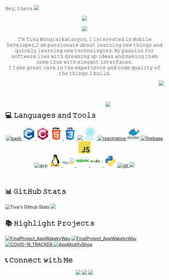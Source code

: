 <p align='left'>𝙷𝚎𝚢, 𝚝𝚑𝚎𝚛𝚎 <img src="https://media.giphy.com/media/hvRJCLFzcasrR4ia7z/giphy.gif" width="20px">
</p>

<p align='center'>
 <img src="https://user-images.githubusercontent.com/32460672/116580391-88505f80-a93d-11eb-82b5-c6fd90f597fa.gif" width="200"> 
 </p>

<p align='center'>
<img src="https://camo.githubusercontent.com/62da68eb62b1e5f175f7d1f0191dd89a653d7908feb22d37d4a0ab07365d6791/68747470733a2f2f6d656469612e67697068792e636f6d2f6d656469612f4d3967624264396e6244724f5475314d71782f67697068792e676966" width="200"> 
</p>

<p align='center'>
 𝙸'𝚖 𝚃𝚒𝚟𝚊 𝚆𝚘𝚗𝚐𝚛𝚊𝚝𝚔𝚊𝚝𝚊𝚗𝚢𝚘𝚘, 𝙸 𝚒𝚗𝚝𝚎𝚛𝚎𝚜𝚝𝚎𝚍 𝚒𝚗 𝙼𝚘𝚋𝚒𝚕𝚎 𝙳𝚎𝚟𝚎𝚕𝚘𝚙𝚎𝚛,𝙸 𝚊𝚖 𝚙𝚊𝚜𝚜𝚒𝚘𝚗𝚊𝚝𝚎 𝚊𝚋𝚘𝚞𝚝 𝚕𝚎𝚊𝚛𝚗𝚒𝚗𝚐 𝚗𝚎𝚠 𝚝𝚑𝚒𝚗𝚐𝚜 𝚊𝚗𝚍 𝚚𝚞𝚒𝚌𝚔𝚕𝚢 𝚕𝚎𝚊𝚛𝚗𝚒𝚗𝚐 𝚗𝚎𝚠 𝚝𝚎𝚌𝚑𝚗𝚘𝚕𝚘𝚐𝚒𝚎𝚜. 𝙼𝚢 𝚙𝚊𝚜𝚜𝚒𝚘𝚗 𝚏𝚘𝚛 𝚜𝚘𝚏𝚝𝚠𝚊𝚛𝚎 𝚕𝚒𝚎𝚜 𝚠𝚒𝚝𝚑 𝚍𝚛𝚎𝚊𝚖𝚒𝚗𝚐 𝚞𝚙 𝚒𝚍𝚎𝚊𝚜 𝚊𝚗𝚍 𝚖𝚊𝚔𝚒𝚗𝚐 𝚝𝚑𝚎𝚖 𝚌𝚘𝚖𝚎 𝚝𝚛𝚞𝚎 𝚠𝚒𝚝𝚑 𝚎𝚕𝚎𝚐𝚊𝚗𝚝 𝚒𝚗𝚝𝚎𝚛𝚏𝚊𝚌𝚎𝚜. <br>𝙸 𝚝𝚊𝚔𝚎 𝚐𝚛𝚎𝚊𝚝 𝚌𝚊𝚛𝚎 𝚒𝚗 𝚝𝚑𝚎 𝚎𝚡𝚙𝚎𝚛𝚒𝚎𝚗𝚌𝚎 𝚊𝚗𝚍  𝚌𝚘𝚍𝚎 𝚚𝚞𝚊𝚕𝚒𝚝𝚢 𝚘𝚏 𝚝𝚑𝚎 𝚝𝚑𝚒𝚗𝚐𝚜 𝙸 𝚋𝚞𝚒𝚕𝚍.   </p>
<p align='right'> 
 <img src="https://media.giphy.com/media/WUlplcMpOCEmTGBtBW/giphy.gif" width="40">
</p>

<br>
<br>
<img align='right' src="https://raw.githubusercontent.com/rahul-jha98/rahul-jha98/main/techstack.gif" width="185">

## 💻  𝙻𝚊𝚗𝚐𝚞𝚊𝚐𝚎𝚜 𝚊𝚗𝚍 𝚃𝚘𝚘𝚕𝚜
<p align='center'> 
<a href="https://www.gnu.org/software/bash/" target="_blank"> <img src="https://www.vectorlogo.zone/logos/gnu_bash/gnu_bash-icon.svg" alt="bash" width="40" height="40"/> </a> 
<a href="https://www.cprogramming.com/" target="_blank"> <img src="https://raw.githubusercontent.com/devicons/devicon/master/icons/c/c-original.svg" alt="c" width="40" height="40"/> </a> 
<a href="https://www.w3schools.com/cpp/" target="_blank"> <img src="https://raw.githubusercontent.com/devicons/devicon/master/icons/cplusplus/cplusplus-original.svg" alt="cplusplus" width="40" height="40"/> </a> 
<a href="https://www.w3.org/html/" target="_blank"> <img src="https://raw.githubusercontent.com/devicons/devicon/master/icons/html5/html5-original-wordmark.svg" alt="html5" width="40" height="40"/> </a> 
<a href="https://www.w3schools.com/css/" target="_blank"> <img src="https://raw.githubusercontent.com/devicons/devicon/master/icons/css3/css3-original-wordmark.svg" alt="css5" width="40" height="40"/> </a> 
<a href="https://getbootstrap.com/" target="_blank"> <img src="https://github.com/vimalverma558/vimalverma558/blob/v2/img/icons8-bootstrap.svg" width="40"> </a>
 <a href="https://reactjs.org/" target="_blank"> <img src="https://raw.githubusercontent.com/devicons/devicon/master/icons/react/react-original-wordmark.svg" alt="react" width="40" height="40"/> </a> 
<a href="https://reactnative.dev/" target="_blank"> <img src="https://reactnative.dev/img/header_logo.svg" alt="reactnative" width="40" height="40"/> </a> 
<a href="https://www.docker.com/" target="_blank"> <img src="https://raw.githubusercontent.com/devicons/devicon/master/icons/docker/docker-original-wordmark.svg" alt="docker" width="40" height="40"/> </a> 
<a href="https://firebase.google.com/" target="_blank"> <img src="https://www.vectorlogo.zone/logos/firebase/firebase-icon.svg" alt="firebase" width="40" height="40"/> </a> 
<a href="https://developer.mozilla.org/en-US/docs/Web/JavaScript" target="_blank"> <img src="https://raw.githubusercontent.com/devicons/devicon/master/icons/javascript/javascript-original.svg" alt="javascript" width="40" height="40"/> </a> 
<br>
<a herf="https://cloud.google.com/docs"><img src="https://www.vectorlogo.zone/logos/google_cloud/google_cloud-icon.svg" alt="gcp" width="40" height="40"/></a>
<a href="https://www.linux.org/" target="_blank"> <img src="https://raw.githubusercontent.com/devicons/devicon/master/icons/linux/linux-original.svg" alt="linux" width="40" height="40"/> </a> 
<a href="https://www.mysql.com/" target="_blank"> <img src="https://raw.githubusercontent.com/devicons/devicon/master/icons/mysql/mysql-original-wordmark.svg" alt="mysql" width="40" height="40"/> </a> 
<a href="https://www.nginx.com" target="_blank"> <img src="https://raw.githubusercontent.com/devicons/devicon/master/icons/nginx/nginx-original.svg" alt="nginx" width="40" height="40"/> </a> 
<a href="https://nodejs.org" target="_blank"> <img src="https://raw.githubusercontent.com/devicons/devicon/master/icons/nodejs/nodejs-original-wordmark.svg" alt="nodejs" width="40" height="40"/> </a> 
<a href="https://www.python.org" target="_blank"> <img src="https://raw.githubusercontent.com/devicons/devicon/master/icons/python/python-original.svg" alt="python" width="40" height="40"/> </a> 
<a href="https://git-scm.com/" target="_blank"> <img src="https://www.vectorlogo.zone/logos/git-scm/git-scm-icon.svg" alt="git" width="40" height="40"/> </a>
<a href="https://github.com/" target="_blank"> <img src="https://github.com/vimalverma558/vimalverma558/blob/v2/img/icons8-github.svg" width="40"> </a>

</p>
<br>

## 📊 𝙶𝚒𝚝𝙷𝚞𝚋 𝚂𝚝𝚊𝚝𝚜

<img height="137px" alt="Tiva's Github Stats" src="https://github-readme-stats.vercel.app/api?username=tivawong&title_color=FFFFFF&text_color=FFFFFF&hide_border=true&show_icons=true&include_all_commits=true&count_private=true&line_height=21&icon_color=000&bg_color=0,fcb045,fd1d1d,fc00ff&theme=vision-friendly-dark"  /><!-- wi*quL3fcV -->
 <img height="137px" src="https://github-readme-stats.vercel.app/api/top-langs/?username=tivawong&hide=html&hide_border=true&layout=compact&langs_count=8&exclude_repo=comp426,Redventures-Movie-Quotes&text_color=000&icon_color=fff&bg_color=0,fc00ff,00dbde&theme=dark" /></a>


## 📚 𝙷𝚒𝚐𝚑𝚕𝚒𝚐𝚑𝚝 𝙿𝚛𝚘𝚓𝚎𝚌𝚝𝚜

<a href="https://github.com/tivawong/tivawong.github.io">
  <img align="center" src="https://github-readme-stats.vercel.app/api/pin/?username=tivawong&repo=tivawong.github.io&hide_border=true&hide_progress=true&title_color=FFFFFF&show_icons=true&line_height=21&bg_color=0,b721ff,21d4fd&theme=dracula" alt="FinalProject_AppWakekyWay" />
</a>

<a href="https://github.com/tivawong/FinalProject_AppWakekyWay">
  <img align="center" src="https://github-readme-stats.vercel.app/api/pin/?username=tivawong&repo=FinalProject_AppWakekyWay&hide_border=true&hide_progress=true&title_color=FFFFFF&show_icons=true&line_height=21&bg_color=0,b721ff,21d4fd&theme=dracula" alt="FinalProject_AppWakekyWay" />
</a>

<a href="https://github.com/tivawong/COVID-19_TRACKER">
  <img align="center" src="https://github-readme-stats.vercel.app/api/pin/?username=tivawong&repo=COVID-19_TRACKER&hide_border=true&title_color=FFFFFF&show_icons=true&&bg_color=0,0acffe,495aff&theme=dracula" alt="COVID-19_TRACKER" />
</a>

<a href="https://github.com/tivawong/AppModifyShop">
  <img align="center" src="https://github-readme-stats.vercel.app/api/pin/?username=tivawong&repo=AppModifyShop&hide_border=true&title_color=FFFFFF&show_icons=true&bg_color=0,b721ff,21d4fd&theme=dracula" alt="AppModifyShop" />
</a>

## 📞 𝙲𝚘𝚗𝚗𝚎𝚌𝚝 𝚠𝚒𝚝𝚑 𝙼𝚎

<p align="center">
<a href="https://www.linkedin.com/in/tiva-wongratkatanyoo-490b391a1/"><img src="https://img.shields.io/badge/-Tiva%20Wongratkatanyoo%20-0077B5?style=flat&logo=Linkedin&logoColor=white"/></a>
<a href="https://www.facebook.com/tivaicewong"><img src="https://img.shields.io/badge/-Tiva'ice Wongs-1877F2?style=flat&logo=Facebook&logoColor=white"/></a>
<a href="mailto:tiva.wongrat@gmail.com"><img src="https://img.shields.io/badge/-tiva.wongrat@gmail.com-D14836?style=flat&logo=Gmail&logoColor=white"/></a>

</p>
